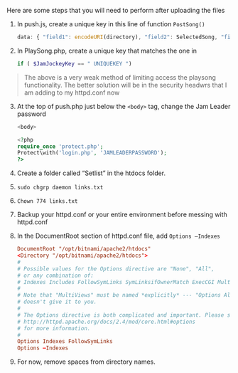 Here are some steps that you will need to perform after uploading the files

1. In push.js, create a unique key in this line of function `PostSong()`

   ```js
   data: { "field1": encodeURI(directory), "field2": SelectedSong, "field3": "UNIQUEKEY"},
   ```

2.  In PlaySong.php, create a unique key that matches the one in

    ```php
    if ( $JamJockeyKey == " UNIQUEKEY ")
    ```

> The above is a very weak method of limiting access the playsong functionality. The better solution will be in the security headwrs that I am adding to my httpd.conf now


3. At the top of push.php just below the `<body>` tag, change the Jam Leader password

   ```php
   <body>

   <?php
   require_once 'protect.php';
   Protect\with('login.php', 'JAMLEADERPASSWORD');
   ?>
   ```

4. Create a folder called “Setlist” in the htdocs folder.
5. `sudo chgrp daemon links.txt`
6. `Chown 774 links.txt`
7. Backup your httpd.conf or your entire environment before messing with httpd.conf
8. In the DocumentRoot section of httpd.conf file, add `Options –Indexes`

   ```conf
   DocumentRoot "/opt/bitnami/apache2/htdocs"
   <Directory "/opt/bitnami/apache2/htdocs">
   #
   # Possible values for the Options directive are "None", "All",
   # or any combination of:
   # Indexes Includes FollowSymLinks SymLinksifOwnerMatch ExecCGI MultiViews
   #
   # Note that "MultiViews" must be named *explicitly* --- "Options All"
   # doesn't give it to you.
   #
   # The Options directive is both complicated and important. Please see
   # http://httpd.apache.org/docs/2.4/mod/core.html#options
   # for more information.
   #
   Options Indexes FollowSymLinks
   Options –Indexes
   ```

9. For now, remove spaces from directory names.